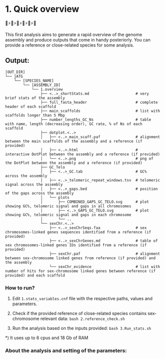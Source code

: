 # 1. Quick overview
🧬⚡️🧬⚡️🧬⚡️🧬⚡️🧬⚡️🧬

This first analysis aims to generate a rapid overview of the genome assembly and produce outputs that come in handy posteriorly. You can provide a reference or close-related species for some analysis.

## Output:
```
[OUT_DIR]
└── jATG
    └── [SPECIES_NAME]
        └── [ASSEMBLY_ID]
            └── 1.overview
                ├── <..>_shortStats.md                     # very brief stats of the assembly
                ├── full_fasta_header                      # complete header of each scaffold
                ├── main_scaffolds                         # list with scaffolds longer than 5 Mbp
                ├── number_lengths_GC_Ns                   # table with name, length (decreasing order), GC rate, % of Ns of each scaffold
                ├── dotplot.<..>
                │   ├── <..>_main_scaff.paf                # alignment between the main scaffolds of the assembly and a reference (if provided)
                │   ├── <..>.html                          # interactive DotPlot between the assembly and a reference (if provided)
                │   └── <..>.png                           # png of the DotPlot between the assembly and a reference (if provided)
                ├── GC_Telo
                │   ├── <..>_GC.tab                        # GC% across the assembly
                │   ├── <..>_telomeric_repeat_windows.tsv  # telomeric signal across the assembly
                │   ├── <..>_gaps.bed                      # position of the gaps across the assembly
                │   └── plots
                │       ├── COMBINED_GAPS_GC_TELO.svg      # plot showing GC%, telomeric signal and gaps in all chromosomes
                │       ├── <..>_GAPS_GC_TELO.svg          # plot showing GC%, telomeric signal and gaps in each chromosome
                │       └── ..
                └── sexChr.<..>
                    ├── <..>_sexChrSeqs.faa                # sex chromosomes-linked genes sequences identified from a reference (if provided)
                    ├── <..>_sexChrGenes.md                # table of sex chromosomes-linked genes IDs identified from a reference (if provided)
                    ├── sexChr.paf                         # alignment between sex-chromosome linked genes from reference (if provided) and the assembly
                    └── sexChr_evidence                    # list with number of hits for sex-chromosome linked genes between reference (if provided) and each scaffold
```

### How to run?

1) Edit `1.stats_variables.cnf` file with the respective paths, values and parameters.

2) Check if the provided reference of close-related species contains sex-chromosome relevant data: `bash 2.reference_check.sh`

3) Run the analysis based on the inputs provided: `bash 3.Run_stats.sh`

\*) It uses up to 6 cpus and 18 Gb of RAM


### About the analysis and setting of the parameters:
